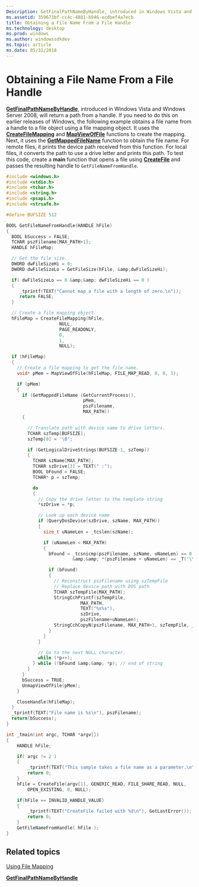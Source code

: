 ```yaml
---
Description: GetFinalPathNameByHandle, introduced in Windows Vista and Windows Server 2008, will return a path from a handle.
ms.assetid: 359673bf-cc4c-4881-b946-ecdbef4a7ecb
title: Obtaining a File Name From a File Handle
ms.technology: desktop
ms.prod: windows
ms.author: windowssdkdev
ms.topic: article
ms.date: 05/31/2018
---
```


# Obtaining a File Name From a File Handle

[**GetFinalPathNameByHandle**](https://msdn.microsoft.com/windows/desktop/02783ba9-a8d7-482f-a8b1-7cac934cf476), introduced in Windows Vista and Windows Server 2008, will return a path from a handle. If you need to do this on earlier releases of Windows, the following example obtains a file name from a handle to a file object using a file mapping object. It uses the [**CreateFileMapping**](/windows/desktop/api/WinBase/nf-winbase-createfilemappinga) and [**MapViewOfFile**](https://www.bing.com/search?q=**MapViewOfFile**) functions to create the mapping. Next, it uses the [**GetMappedFileName**](https://www.bing.com/search?q=**GetMappedFileName**) function to obtain the file name. For remote files, it prints the device path received from this function. For local files, it converts the path to use a drive letter and prints this path. To test this code, create a **main** function that opens a file using [**CreateFile**](https://msdn.microsoft.com/windows/desktop/80a96083-4de9-4422-9705-b8ad2b6cbd1b) and passes the resulting handle to `GetFileNameFromHandle`.


```C++
#include <windows.h>
#include <stdio.h>
#include <tchar.h>
#include <string.h>
#include <psapi.h>
#include <strsafe.h>

#define BUFSIZE 512

BOOL GetFileNameFromHandle(HANDLE hFile) 
{
  BOOL bSuccess = FALSE;
  TCHAR pszFilename[MAX_PATH+1];
  HANDLE hFileMap;

  // Get the file size.
  DWORD dwFileSizeHi = 0;
  DWORD dwFileSizeLo = GetFileSize(hFile, &amp;dwFileSizeHi); 

  if( dwFileSizeLo == 0 &amp;&amp; dwFileSizeHi == 0 )
  {
     _tprintf(TEXT("Cannot map a file with a length of zero.\n"));
     return FALSE;
  }

  // Create a file mapping object.
  hFileMap = CreateFileMapping(hFile, 
                    NULL, 
                    PAGE_READONLY,
                    0, 
                    1,
                    NULL);

  if (hFileMap) 
  {
    // Create a file mapping to get the file name.
    void* pMem = MapViewOfFile(hFileMap, FILE_MAP_READ, 0, 0, 1);

    if (pMem) 
    {
      if (GetMappedFileName (GetCurrentProcess(), 
                             pMem, 
                             pszFilename,
                             MAX_PATH)) 
      {

        // Translate path with device name to drive letters.
        TCHAR szTemp[BUFSIZE];
        szTemp[0] = '\0';

        if (GetLogicalDriveStrings(BUFSIZE-1, szTemp)) 
        {
          TCHAR szName[MAX_PATH];
          TCHAR szDrive[3] = TEXT(" :");
          BOOL bFound = FALSE;
          TCHAR* p = szTemp;

          do 
          {
            // Copy the drive letter to the template string
            *szDrive = *p;

            // Look up each device name
            if (QueryDosDevice(szDrive, szName, MAX_PATH))
            {
              size_t uNameLen = _tcslen(szName);

              if (uNameLen < MAX_PATH) 
              {
                bFound = _tcsnicmp(pszFilename, szName, uNameLen) == 0
                         &amp;&amp; *(pszFilename + uNameLen) == _T('\\');

                if (bFound) 
                {
                  // Reconstruct pszFilename using szTempFile
                  // Replace device path with DOS path
                  TCHAR szTempFile[MAX_PATH];
                  StringCchPrintf(szTempFile,
                            MAX_PATH,
                            TEXT("%s%s"),
                            szDrive,
                            pszFilename+uNameLen);
                  StringCchCopyN(pszFilename, MAX_PATH+1, szTempFile, _tcslen(szTempFile));
                }
              }
            }

            // Go to the next NULL character.
            while (*p++);
          } while (!bFound &amp;&amp; *p); // end of string
        }
      }
      bSuccess = TRUE;
      UnmapViewOfFile(pMem);
    } 

    CloseHandle(hFileMap);
  }
  _tprintf(TEXT("File name is %s\n"), pszFilename);
  return(bSuccess);
}

int _tmain(int argc, TCHAR *argv[])
{
    HANDLE hFile;

    if( argc != 2 )
    {
        _tprintf(TEXT("This sample takes a file name as a parameter.\n"));
        return 0;
    }
    hFile = CreateFile(argv[1], GENERIC_READ, FILE_SHARE_READ, NULL,
        OPEN_EXISTING, 0, NULL);

    if(hFile == INVALID_HANDLE_VALUE)
    {
        _tprintf(TEXT("CreateFile failed with %d\n"), GetLastError());
        return 0;
    }
    GetFileNameFromHandle( hFile );
}
```



## Related topics

<dl> <dt>

[Using File Mapping](using-file-mapping.md)
</dt> <dt>

[**GetFinalPathNameByHandle**](https://msdn.microsoft.com/windows/desktop/02783ba9-a8d7-482f-a8b1-7cac934cf476)
</dt> </dl>

 

 



